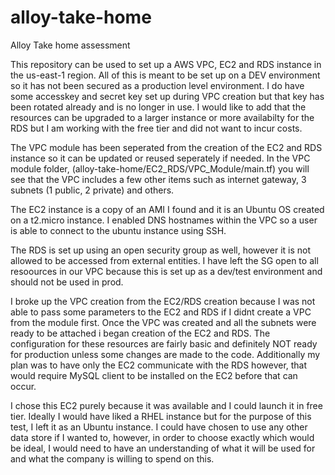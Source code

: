 # alloy-take-home
Alloy Take home assessment

This repository can be used to set up a AWS VPC, EC2 and RDS instance in the us-east-1 region.  All of this is meant to be set up on a DEV environment so it has not been secured as a production level environment.  I do have some accesskey and secret key set up during VPC creation but that key has been rotated already and is no longer in use.  I would like to add that the resources can be upgraded to a larger instance or more availabilty for the RDS but I am working with the free tier and did not want to incur costs.

The VPC module has been seperated from the creation of the EC2 and RDS instance so it can be updated or reused seperately if needed.  In the VPC module folder, (alloy-take-home/EC2_RDS/VPC_Module/main.tf) you will see that the VPC includes a few other items such as internet gateway, 3 subnets (1 public, 2 private) and others.
  
The EC2 instance is a copy of an AMI I found and it is an Ubuntu OS created on a t2.micro instance.  I enabled DNS hostnames within the VPC so a user is able to connect to the ubuntu instance using SSH.  

The RDS is set up using an open security group as well, however it is not allowed to be accessed from external entities.  I have left the SG open to all resoources in our VPC because this is set up as a dev/test environment and should not be used in prod.  

I broke up the VPC creation from the EC2/RDS creation because I was not able to pass some parameters to the EC2 and RDS if I didnt create a VPC from the module first.  Once the VPC was created and all the subnets were ready to be attached i began creation of the EC2 and RDS.  The configuration for these resources are fairly basic and definitely NOT ready for production unless some changes are made to the code.  Additionally my plan was to have only the EC2 communicate with the RDS however, that would require MySQL client to be installed on the EC2 before that can occur. 

I chose this EC2 purely because it was available and I could launch it in free tier.  Ideally I would have liked a RHEL instance but for the purpose of this test, I left it as an Ubuntu instance.  I could have chosen to use any other data store if I wanted to, however, in order to choose exactly which would be ideal, I would need to have an understanding of what it will be used for and what the company is willing to spend on this.
